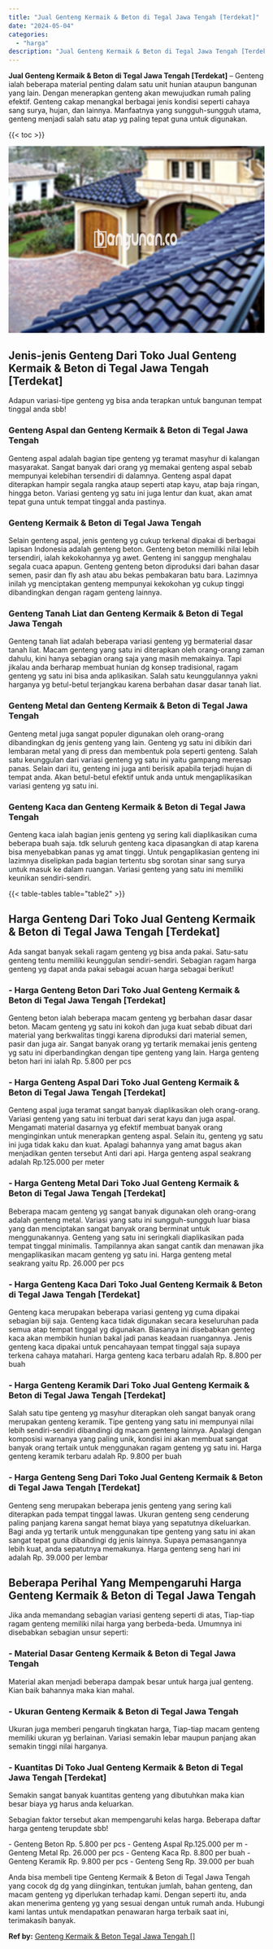 ```yaml
---
title: "Jual Genteng Kermaik & Beton di Tegal Jawa Tengah [Terdekat]"
date: "2024-05-04"
categories: 
  - "harga"
description: "Jual Genteng Kermaik & Beton di Tegal Jawa Tengah [Terdekat]. Anda bisa membeli tipe Genteng Kermaik & Beton di Tegal Jawa Tengah yang cocok dg dg yang diing..."
---
```


**Jual Genteng Kermaik & Beton di Tegal Jawa Tengah \[Terdekat\]** – Genteng ialah beberapa material penting dalam satu unit hunian ataupun bangunan yang lain. Dengan menerapkan genteng akan mewujudkan rumah paling efektif. Genteng cakap menangkal berbagai jenis kondisi seperti cahaya sang surya, hujan, dan lainnya. Manfaatnya yang sungguh-sungguh utama, genteng menjadi salah satu atap yg paling tepat guna untuk digunakan.

{{< toc >}}

![Jual Genteng Kermaik & Beton di Tegal Jawa Tengah [Terdekat]](/images/genteng-minimalis-murah21.png)

## Jenis-jenis Genteng Dari Toko Jual Genteng Kermaik & Beton di Tegal Jawa Tengah \[Terdekat\]

Adapun variasi-tipe genteng yg bisa anda terapkan untuk bangunan tempat tinggal anda sbb!

### Genteng Aspal dan Genteng Kermaik & Beton di Tegal Jawa Tengah

Genteng aspal adalah bagian tipe genteng yg teramat masyhur di kalangan masyarakat. Sangat banyak dari orang yg memakai genteng aspal sebab mempunyai kelebihan tersendiri di dalamnya. Genteng aspal dapat diterapkan hampir segala rangka ataup seperti atap kayu, atap baja ringan, hingga beton. Variasi genteng yg satu ini juga lentur dan kuat, akan amat tepat guna untuk tempat tinggal anda pastinya.

### Genteng Kermaik & Beton di Tegal Jawa Tengah

Selain genteng aspal, jenis genteng yg cukup terkenal dipakai di berbagai lapisan Indonesia adalah genteng beton. Genteng beton memiliki nilai lebih tersendiri, ialah kekokohannya yg awet. Genteng ini sanggup menghalau segala cuaca apapun. Genteng genteng beton diproduksi dari bahan dasar semen, pasir dan fly ash atau abu bekas pembakaran batu bara. Lazimnya inilah yg menciptakan genteng mempunyai kekokohan yg cukup tinggi dibandingkan dengan ragam genteng lainnya.

### Genteng Tanah Liat dan Genteng Kermaik & Beton di Tegal Jawa Tengah

Genteng tanah liat adalah beberapa variasi genteng yg bermaterial dasar tanah liat. Macam genteng yang satu ini diterapkan oleh orang-orang zaman dahulu, kini hanya sebagian orang saja yang masih memakainya. Tapi jikalau anda berharap membuat hunian dg konsep tradisional, ragam genteng yg satu ini bisa anda aplikasikan. Salah satu keunggulannya yakni harganya yg betul-betul terjangkau karena berbahan dasar dasar tanah liat.

### Genteng Metal dan Genteng Kermaik & Beton di Tegal Jawa Tengah

Genteng metal juga sangat populer digunakan oleh orang-orang dibandingkan dg jenis genteng yang lain. Genteng yg satu ini dibikin dari lembaran metal yang di press dan membentuk pola seperti genteng. Salah satu keunggulan dari variasi genteng yg satu ini yaitu gampang meresap panas. Selain dari itu, genteng ini juga anti berisik apabila terjadi hujan di tempat anda. Akan betul-betul efektif untuk anda untuk mengaplikasikan variasi genteng yg satu ini.

### Genteng Kaca dan Genteng Kermaik & Beton di Tegal Jawa Tengah

Genteng kaca ialah bagian jenis genteng yg sering kali diaplikasikan cuma beberapa buah saja. tdk seluruh genteng kaca dipasangkan di atap karena bisa menyebabkan panas yg amat tinggi. Untuk pengaplikasian genteng ini lazimnya diselipkan pada bagian tertentu sbg sorotan sinar sang surya untuk masuk ke dalam ruangan. Variasi genteng yang satu ini memiliki keunikan sendiri-sendiri.

{{< table-tables table="table2" >}}

## Harga Genteng Dari Toko Jual Genteng Kermaik & Beton di Tegal Jawa Tengah \[Terdekat\]

Ada sangat banyak sekali ragam genteng yg bisa anda pakai. Satu-satu genteng tentu memiliki keunggulan sendiri-sendiri. Sebagian ragam harga genteng yg dapat anda pakai sebagai acuan harga sebagai berikut!

### \- Harga Genteng Beton Dari Toko Jual Genteng Kermaik & Beton di Tegal Jawa Tengah \[Terdekat\]

Genteng beton ialah beberapa macam genteng yg berbahan dasar dasar beton. Macam genteng yg satu ini kokoh dan juga kuat sebab dibuat dari material yang berkwalitas tinggi karena diproduksi dari material semen, pasir dan juga air. Sangat banyak orang yg tertarik memakai jenis genteng yg satu ini diperbandingkan dengan tipe genteng yang lain. Harga genteng beton hari ini ialah Rp. 5.800 per pcs

### \- Harga Genteng Aspal Dari Toko Jual Genteng Kermaik & Beton di Tegal Jawa Tengah \[Terdekat\]

Genteng aspal juga teramat sangat banyak diaplikasikan oleh orang-orang. Variasi genteng yang satu ini terbuat dari serat kayu dan juga aspal. Mengamati material dasarnya yg efektif membuat banyak orang menginginkan untuk menerapkan genteng aspal. Selain itu, genteng yg satu ini juga tidak kaku dan kuat. Apalagi bahannya yang amat bagus akan menjadikan genten tersebut Anti dari api. Harga genteng aspal seakrang adalah Rp.125.000 per meter

### \- Harga Genteng Metal Dari Toko Jual Genteng Kermaik & Beton di Tegal Jawa Tengah \[Terdekat\]

Beberapa macam genteng yg sangat banyak digunakan oleh orang-orang adalah genteng metal. Variasi yang satu ini sungguh-sungguh luar biasa yang dan menciptakan sangat banyak orang berminat untuk menggunakannya. Genteng yang satu ini seringkali diaplikasikan pada tempat tinggal minimalis. Tampilannya akan sangat cantik dan menawan jika mengaplikasikan macam genteng yg satu ini. Harga genteng metal seakrang yaitu Rp. 26.000 per pcs

### \- Harga Genteng Kaca Dari Toko Jual Genteng Kermaik & Beton di Tegal Jawa Tengah \[Terdekat\]

Genteng kaca merupakan beberapa variasi genteng yg cuma dipakai sebagian biji saja. Genteng kaca tidak digunakan secara keseluruhan pada semua atap tempat tinggal yg digunakan. Biasanya ini disebabkan genteg kaca akan membikin hunian bakal jadi panas keadaan ruangannya. Jenis genteng kaca dipakai untuk pencahayaan tempat tinggal saja supaya terkena cahaya matahari. Harga genteng kaca terbaru adalah Rp. 8.800 per buah

### \- Harga Genteng Keramik Dari Toko Jual Genteng Kermaik & Beton di Tegal Jawa Tengah \[Terdekat\]

Salah satu tipe genteng yg masyhur diterapkan oleh sangat banyak orang merupakan genteng keramik. Tipe genteng yang satu ini mempunyai nilai lebih sendiri-sendiri dibandingi dg macam genteng lainnya. Apalagi dengan komposisi warnanya yang paling unik, kondisi ini akan membuat sangat banyak orang tertaik untuk menggunakan ragam genteng yg satu ini. Harga genteng keramik terbaru adalah Rp. 9.800 per buah

### \- Harga Genteng Seng Dari Toko Jual Genteng Kermaik & Beton di Tegal Jawa Tengah \[Terdekat\]

Genteng seng merupakan beberapa jenis genteng yang sering kali diterapkan pada tempat tinggal lawas. Ukuran genteng seng cenderung paling panjang karena sangat hemat biaya yang sepatutnya dikeluarkan. Bagi anda yg tertarik untuk menggunakan tipe genteng yang satu ini akan sangat tepat guna dibandingi dg jenis lainnya. Supaya pemasangannya lebih kuat, anda sepatutnya memakunya. Harga genteng seng hari ini adalah Rp. 39.000 per lembar

## Beberapa Perihal Yang Mempengaruhi Harga Genteng Kermaik & Beton di Tegal Jawa Tengah

Jika anda memandang sebagian variasi genteng seperti di atas, Tiap-tiap ragam genteng memiliki nilai harga yang berbeda-beda. Umumnya ini disebabkan sebagian unsur seperti:

### \- Material Dasar Genteng Kermaik & Beton di Tegal Jawa Tengah

Material akan menjadi beberapa dampak besar untuk harga jual genteng. Kian baik bahannya maka kian mahal.

### \- Ukuran Genteng Kermaik & Beton di Tegal Jawa Tengah

Ukuran juga memberi pengaruh tingkatan harga, Tiap-tiap macam genteng memiliki ukuran yg berlainan. Variasi semakin lebar maupun panjang akan semakin tinggi nilai harganya.

### \- Kuantitas Di Toko Jual Genteng Kermaik & Beton di Tegal Jawa Tengah \[Terdekat\]

Semakin sangat banyak kuantitas genteng yang dibutuhkan maka kian besar biaya yg harus anda keluarkan.

Sebagian faktor tersebut akan mempengaruhi kelas harga. Beberapa daftar harga genteng terupdate sbb!

\- Genteng Beton Rp. 5.800 per pcs - Genteng Aspal Rp.125.000 per m - Genteng Metal Rp. 26.000 per pcs - Genteng Kaca Rp. 8.800 per buah - Genteng Keramik Rp. 9.800 per pcs - Genteng Seng Rp. 39.000 per buah

Anda bisa membeli tipe Genteng Kermaik & Beton di Tegal Jawa Tengah yang cocok dg dg yang diinginkan, tentukan jumlah, bahan genteng, dan macam genteng yg diperlukan terhadap kami. Dengan seperti itu, anda akan menerima genteng yg yang sesuai dengan untuk rumah anda. Hubungi kami lantas untuk mendapatkan penawaran harga terbaik saat ini, terimakasih banyak.

**Ref by:**  [Genteng Kermaik & Beton  Tegal Jawa Tengah []](https://id.wikipedia.org/wiki/Genteng)
